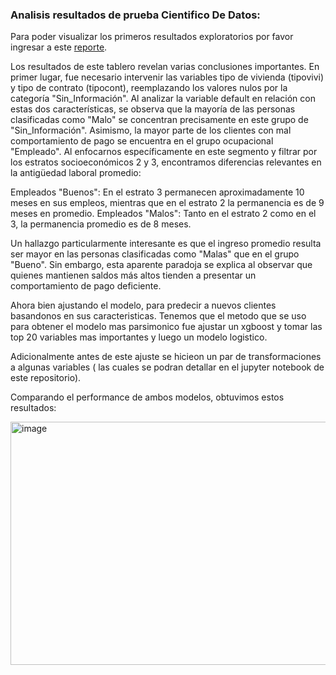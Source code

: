 ### Analisis resultados de prueba Cientifico De Datos:

Para poder visualizar los primeros resultados exploratorios por favor ingresar a este [reporte](https://app.powerbi.com/view?r=eyJrIjoiODVjMTI5M2MtMjMyZi00YmI0LTg2ZmYtZmUxNWU2Nzk2ZmM0IiwidCI6ImRhZjc5OTBlLThhM2YtNDA5Yy05Yjc2LTJhNTQ3NTA5ODAwMCIsImMiOjR9).

Los resultados de este tablero revelan varias conclusiones importantes. En primer lugar, fue necesario intervenir las variables tipo de vivienda (tipovivi) y tipo de contrato (tipocont), reemplazando los valores nulos por la categoría "Sin_Información". Al analizar la variable default en relación con estas dos características, se observa que la mayoría de las personas clasificadas como "Malo" se concentran precisamente en este grupo de "Sin_Información".
Asimismo, la mayor parte de los clientes con mal comportamiento de pago se encuentra en el grupo ocupacional "Empleado". Al enfocarnos específicamente en este segmento y filtrar por los estratos socioeconómicos 2 y 3, encontramos diferencias relevantes en la antigüedad laboral promedio:

Empleados "Buenos": En el estrato 3 permanecen aproximadamente 10 meses en sus empleos, mientras que en el estrato 2 la permanencia es de 9 meses en promedio.
Empleados "Malos": Tanto en el estrato 2 como en el 3, la permanencia promedio es de 8 meses.

Un hallazgo particularmente interesante es que el ingreso promedio resulta ser mayor en las personas clasificadas como "Malas" que en el grupo "Bueno". Sin embargo, esta aparente paradoja se explica al observar que quienes mantienen saldos más altos tienden a presentar un comportamiento de pago deficiente.

Ahora bien ajustando el modelo, para predecir a nuevos clientes basandonos en sus caracteristicas. Tenemos que el metodo que se uso para obtener el modelo mas parsimonico fue ajustar un xgboost y tomar las top 20 variables mas importantes y luego un modelo logistico.

Adicionalmente antes de este ajuste se hicieon un par de transformaciones a algunas variables ( las cuales se podran detallar en el jupyter notebook de este repositorio).

Comparando el performance de ambos modelos, obtuvimos estos resultados:

<img width="970" height="389" alt="image" src="https://github.com/user-attachments/assets/029f117d-50b0-45e5-abf7-1859ede84d26" />



